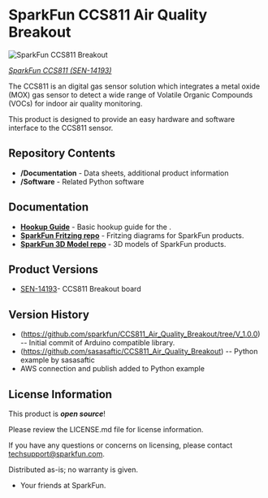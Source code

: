 SparkFun CCS811 Air Quality Breakout
========================================

![SparkFun CCS811 Breakout](https://github.com/sparkfun/CCS811_Air_Quality_Breakout/blob/master/Documentation/readme_picture.jpg)

[*SparkFun CCS811 (SEN-14193)*](https://www.sparkfun.com/products/14193)

The CCS811 is an digital gas sensor solution which integrates a metal oxide (MOX) gas sensor to detect a wide range of Volatile Organic Compounds (VOCs) for indoor air quality monitoring.

This product is designed to provide an easy hardware and software interface to the CCS811 sensor.

Repository Contents
-------------------

* **/Documentation** - Data sheets, additional product information
* **/Software** - Related Python software

Documentation
--------------
* **[Hookup Guide](https://learn.sparkfun.com/tutorials/ccs811-air-quality-breakout-hookup-guide)** - Basic hookup guide for the <PRODUCT NAME>.
* **[SparkFun Fritzing repo](https://github.com/sparkfun/Fritzing_Parts)** - Fritzing diagrams for SparkFun products.
* **[SparkFun 3D Model repo](https://github.com/sparkfun/3D_Models)** - 3D models of SparkFun products. 

Product Versions
----------------
* [SEN-14193](https://www.sparkfun.com/)- CCS811 Breakout board

Version History
---------------
* (https://github.com/sparkfun/CCS811_Air_Quality_Breakout/tree/V_1.0.0) -- Initial commit of Arduino compatible library.
* (https://github.com/sasasaftic/CCS811_Air_Quality_Breakout) -- Python example by sasasaftic
* AWS connection and publish added to Python example 

License Information
-------------------

This product is _**open source**_! 

Please review the LICENSE.md file for license information. 

If you have any questions or concerns on licensing, please contact techsupport@sparkfun.com.

Distributed as-is; no warranty is given.

- Your friends at SparkFun.

_<COLLABORATION CREDIT>_
